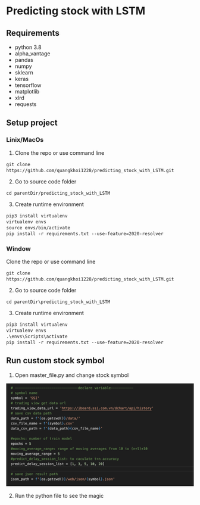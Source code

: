 # Predicting stock with LSTM

## Requirements

- python 3.8
- alpha_vantage
- pandas
- numpy
- sklearn
- keras
- tensorflow
- matplotlib
- xlrd
- requests


## Setup project
### Linix/MacOs

1. Clone the repo or use command line
```
git clone https://github.com/quangkhoi1228/predicting_stock_with_LSTM.git
```
2. Go to source code folder
```
cd parentDir/predicting_stock_with_LSTM
```
3. Create runtime environment
```
pip3 install virtualenv
virtualenv envs
source envs/bin/activate
pip install -r requirements.txt --use-feature=2020-resolver
```
### Window
Clone the repo or use command line
```
git clone https://github.com/quangkhoi1228/predicting_stock_with_LSTM.git
```
2. Go to source code folder
```
cd parentDir\predicting_stock_with_LSTM
```
3. Create runtime environment
```
pip3 install virtualenv
virtualenv envs
.\envs\Scripts\activate
pip install -r requirements.txt --use-feature=2020-resolver
```

## Run custom stock symbol
1. Open master_file.py and change stock symbol
<img src="./web/static/image/1.png">

2. Run the python file to see the magic